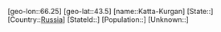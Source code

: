 ﻿---
location: [43.5,66.25]
type: City
tags:
- geo/City


SpocWebEntityId: 31347
isDeleted: false
confidential: public

---
[geo-lon::66.25]
[geo-lat::43.5]
[name::Katta-Kurgan]
[State::]
[Country::[Russia](geo/Continent/Europe/Russia.md)]
[StateId::]
[Population::]
[Unknown::]

